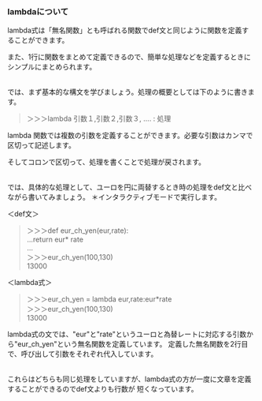 ### lambdaについて

lambda式は「無名関数」とも呼ばれる関数でdef文と同じように関数を定義することができます。

また、1行に関数をまとめて定義できるので、簡単な処理などを定義するときにシンプルにまとめられます。</br></br>

では、まず基本的な構文を学びましょう。処理の概要としては下のように書きます。


>＞＞＞lambda 引数１,引数２,引数３, .... : 処理

lambda 関数では複数の引数を定義することができます。必要な引数はカンマで区切って記述します。

そしてコロンで区切って、処理を書くことで処理が戻されます。</br></br>


では、具体的な処理として、ユーロを円に両替するとき時の処理をdef文と比べながら書いてみましょう。
＊インタラクティブモードで実行します。</br>

＜def文＞
>＞＞＞def eur_ch_yen(eur,rate):</br>
...return eur* rate</br>
...</br>
＞＞＞eur_ch_yen(100,130)</br>
13000</br>

＜lambda式＞
>＞＞＞eur_ch_yen = lambda eur,rate:eur*rate</br>
＞＞＞eur_ch_yen(100,130)</br>
13000</br>

lambda式の文では、"eur"と"rate"というユーロと為替レートに対応する引数から"eur_ch_yen"という無名関数を定義しています。
定義した無名関数を2行目で、呼び出して引数をそれぞれ代入しています。</br></br>

これらはどちらも同じ処理をしていますが、lambda式の方が一度に文章を定義することができるのでdef文よりも行数が
短くなっています。
